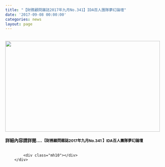 ```yaml
---
title: "【財務顧問雜誌2017年九月No.341】IDA百人團隊夢幻論壇"
date: '2017-09-08 00:00:00'
categories: news
layout: page
---
```


<div class="text">
			<div>
	<div>
		&nbsp;</div>
	<div>
		<strong><img alt="" src="http://lsapp.leishan.com.tw/UserFiles/images/20170908%E9%A1%A7%E5%95%8F%E9%9B%9C%E8%AA%8C-%E9%A6%96%E6%94%AFIDA%E7%99%BE%E4%BA%BA%E5%9C%98%E9%9A%8A%281%29.png" style="width: 490px; height: 288px;"></strong></div>
	<div>
		&nbsp;</div>
	<div>
		<strong>詳細內容請詳閱....<span style="font-size: 9pt;">【</span><span style="font-size: 9pt;">財務顧問雜誌2017年九月No.341&nbsp;</span><span style="font-size: 9pt;">】IDA百人團隊夢幻論壇</span></strong></div>
</div>
<div>
	&nbsp;</div>

			<div class="mh10"></div>
		</div>